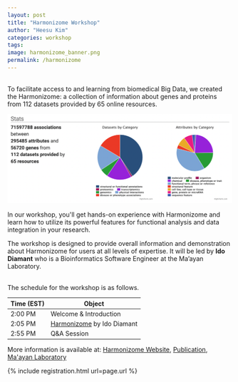 ```yaml
---
layout: post
title: "Harmonizome Workshop"
author: "Heesu Kim"
categories: workshop
tags: 
image: harmonizome_banner.png
permalink: /harmonizome
---
```


<br>
To facilitate access to and learning from biomedical Big Data, we created the Harmonizome: a collection of information about genes and proteins from 112 datasets provided by 65 online resources.

![harmonizome stats](./assets/images/harmonizome_1.png)

In our workshop, you'll get hands-on experience with Harmonizome and learn how to utilize its powerful features for functional analysis and data integration in your research.

The workshop is designed to provide overall information and demonstration about Harmonizome for users at all levels of expertise. It will be led by **Ido Diamant** who is a Bioinformatics Software Engineer at the Ma’ayan Laboratory.


<br>The schedule for the workshop is as follows. <br>

Time (EST) | Object  
----- | ------------------
2:00 PM  | Welcome & Introduction
2:05 PM  | [Harmonizome](https://maayanlab.cloud/Harmonizome/) by Ido Diamant
2:55 PM  | Q&A Session


More information is available at: [Harmonizome Website](https://maayanlab.cloud/Harmonizome/), [Publication](https://academic.oup.com/database/article/doi/10.1093/database/baw100/2630482), [Ma'ayan Laboratory](https://labs.icahn.mssm.edu/maayanlab/)

{% include registration.html url=page.url %}

